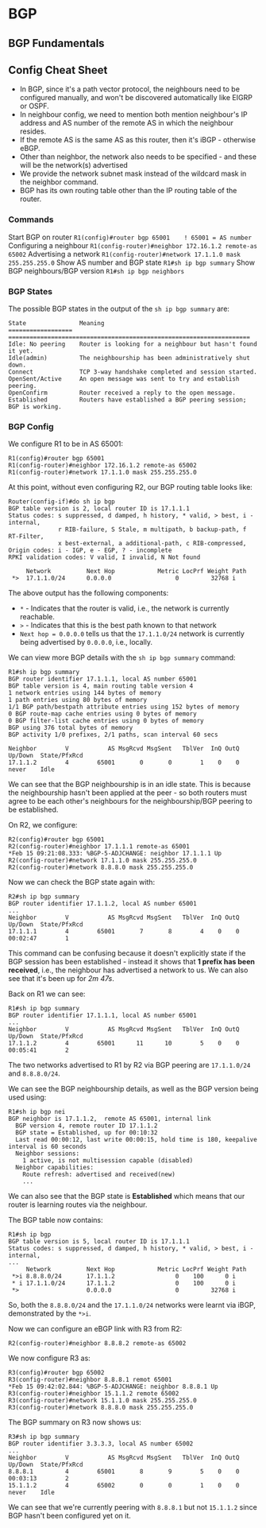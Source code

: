 # BGP
## BGP Fundamentals

## Config Cheat Sheet
* In BGP, since it's a path vector protocol, the neighbours need to be configured manually, and won't be discovered automatically like EIGRP or OSPF.
* In neighbour config, we need to mention both mention neighbour's IP address and AS number of the remote AS in which the neighbour resides.
* If the remote AS is the same AS as this router, then it's iBGP - otherwise eBGP.
* Other than neighbor, the network also needs to be specified - and these will be the network(s) advertised
* We provide the network subnet mask instead of the wildcard mask in the neighbor command.
* BGP has its own routing table other than the IP routing table of the router.

### Commands
Start BGP on router					`R1(config)#router bgp 65001	! 65001 = AS number`
Configuring a neighbour				`R1(config-router)#neighbor 172.16.1.2 remote-as 65002`
Advertising a network 				`R1(config-router)#network 17.1.1.0 mask 255.255.255.0`
Show AS number and BGP state		`R1#sh ip bgp summary`
Show BGP neighbours/BGP version		`R1#sh ip bgp neighbors`

### BGP States
The possible BGP states in the output of the `sh ip bgp summary` are:
```
State				Meaning
==================	====================================================================
Idle: No peering	Router is looking for a neighbour but hasn't found it yet.
Idle(admin)			The neighbourship has been administratively shut down.
Connect				TCP 3-way handshake completed and session started.
OpenSent/Active		An open message was sent to try and establish peering.
OpenConfirm			Router received a reply to the open message.
Established			Routers have established a BGP peering session; BGP is working.
```

### BGP Config
We configure R1 to be in AS 65001:
```
R1(config)#router bgp 65001
R1(config-router)#neighbor 172.16.1.2 remote-as 65002
R1(config-router)#network 17.1.1.0 mask 255.255.255.0
```

At this point, without even configuring R2, our BGP routing table looks like:
```
Router(config-if)#do sh ip bgp
BGP table version is 2, local router ID is 17.1.1.1
Status codes: s suppressed, d damped, h history, * valid, > best, i - internal,
			  r RIB-failure, S Stale, m multipath, b backup-path, f RT-Filter,
			  x best-external, a additional-path, c RIB-compressed,
Origin codes: i - IGP, e - EGP, ? - incomplete
RPKI validation codes: V valid, I invalid, N Not found

	 Network          Next Hop            Metric LocPrf Weight Path
 *>  17.1.1.0/24      0.0.0.0                  0         32768 i
```
The above output has the following components:
* `*` - Indicates that the router is valid, i.e., the network is currently reachable.
* `>` - Indicates that this is the best path known to that network
* `Next hop = 0.0.0.0` tells us that the `17.1.1.0/24` network is currently being advertised by `0.0.0.0`, i.e., locally.

We can view more BGP details with the `sh ip bgp summary` command:
```
R1#sh ip bgp summary
BGP router identifier 17.1.1.1, local AS number 65001
BGP table version is 4, main routing table version 4
1 network entries using 144 bytes of memory
1 path entries using 80 bytes of memory
1/1 BGP path/bestpath attribute entries using 152 bytes of memory
0 BGP route-map cache entries using 0 bytes of memory
0 BGP filter-list cache entries using 0 bytes of memory
BGP using 376 total bytes of memory
BGP activity 1/0 prefixes, 2/1 paths, scan interval 60 secs

Neighbor        V           AS MsgRcvd MsgSent   TblVer  InQ OutQ Up/Down  State/PfxRcd
17.1.1.2        4        65001       0       0        1    0    0 never    Idle
```
We can see that the BGP neighbourship is in an idle state. This is because the neighbourship hasn't been applied at the peer - so both routers must agree to be each other's neighbours for the neighbourship/BGP peering to be established.

On R2, we configure:
```
R2(config)#router bgp 65001
R2(config-router)#neighbor 17.1.1.1 remote-as 65001
*Feb 15 09:21:08.333: %BGP-5-ADJCHANGE: neighbor 17.1.1.1 Up
R2(config-router)#network 17.1.1.0 mask 255.255.255.0
R2(config-router)#network 8.8.8.0 mask 255.255.255.0
```

Now we can check the BGP state again with:
```
R2#sh ip bgp summary
BGP router identifier 17.1.1.2, local AS number 65001
...
Neighbor        V           AS MsgRcvd MsgSent   TblVer  InQ OutQ Up/Down  State/PfxRcd
17.1.1.1        4        65001       7       8        4    0    0 00:02:47        1
```
This command can be confusing because it doesn't explicitly state if the BGP session has been established - instead it shows that **1 prefix has been received**, i.e., the neighbour has advertised a network to us. We can also see that it's been up for _2m 47s_.

Back on R1 we can see:
```
R1#sh ip bgp summary
BGP router identifier 17.1.1.1, local AS number 65001
...
Neighbor        V           AS MsgRcvd MsgSent   TblVer  InQ OutQ Up/Down  State/PfxRcd
17.1.1.2        4        65001      11      10        5    0    0 00:05:41        2
```
The two networks advertised to R1 by R2 via BGP peering are `17.1.1.0/24` and `8.8.8.0/24`.

We can see the BGP neighbourship details, as well as the BGP version being used using:
```
R1#sh ip bgp nei
BGP neighbor is 17.1.1.2,  remote AS 65001, internal link
  BGP version 4, remote router ID 17.1.1.2
  BGP state = Established, up for 00:10:32
  Last read 00:00:12, last write 00:00:15, hold time is 180, keepalive interval is 60 seconds
  Neighbor sessions:
    1 active, is not multisession capable (disabled)
  Neighbor capabilities:
    Route refresh: advertised and received(new)
    ...
```
We can also see that the BGP state is **Established** which means that our router is learning routes via the neighbour.

The BGP table now contains:
```
R1#sh ip bgp   
BGP table version is 5, local router ID is 17.1.1.1
Status codes: s suppressed, d damped, h history, * valid, > best, i - internal,
...
     Network          Next Hop            Metric LocPrf Weight Path
 *>i 8.8.8.0/24       17.1.1.2                 0    100      0 i
 * i 17.1.1.0/24      17.1.1.2                 0    100      0 i
 *>                   0.0.0.0                  0         32768 i
```
So, both the `8.8.8.0/24` and the `17.1.1.0/24` networks were learnt via iBGP, demonstrated by the `*>i`.

Now we can configure an eBGP link with R3 from R2:
```
R2(config-router)#neighbor 8.8.8.2 remote-as 65002
```

We now configure R3 as:
```
R3(config)#router bgp 65002
R3(config-router)#neighbor 8.8.8.1 remot 65001
*Feb 15 09:42:02.844: %BGP-5-ADJCHANGE: neighbor 8.8.8.1 Up
R3(config-router)#neighbor 15.1.1.2 remote 65002
R3(config-router)#network 15.1.1.0 mask 255.255.255.0
R3(config-router)#network 8.8.8.0 mask 255.255.255.0
```

The BGP summary on R3 now shows us:
```
R3#sh ip bgp summary
BGP router identifier 3.3.3.3, local AS number 65002
...
Neighbor        V           AS MsgRcvd MsgSent   TblVer  InQ OutQ Up/Down  State/PfxRcd
8.8.8.1         4        65001       8       9        5    0    0 00:03:13        2
15.1.1.2        4        65002       0       0        1    0    0 never    Idle
```
We can see that we're currently peering with `8.8.8.1` but not `15.1.1.2` since BGP hasn't been configured yet on it.
